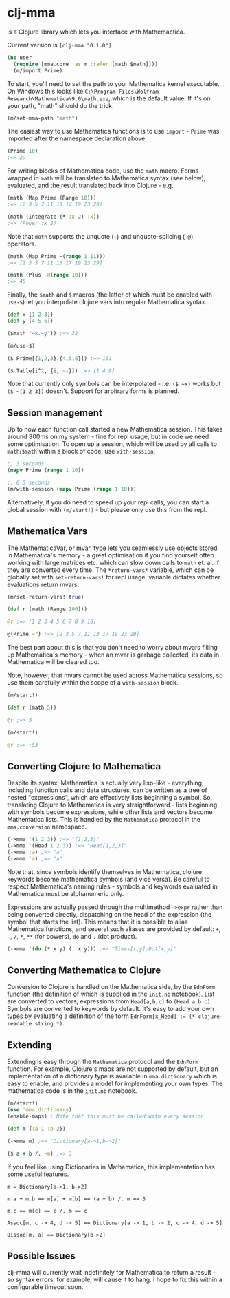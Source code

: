 # clj-mma

is a Clojure library which lets you interface with Mathemactica.

Current version is `[clj-mma "0.1.0"]`

```clj
(ns user
  (require [mma.core :as m :refer [math $math]]))
  (m/import Prime)
```

To start, you'll need to set the path to your Mathematica kernel executable. On Windows this looks like `C:\Program Files\Wolfram Research\Mathematica\9.0\math.exe`, which is the default value. If it's on your path, "math" should do the trick.

```clj
(m/set-mma-path "math")
```

The easiest way to use Mathematica functions is to use `import` - `Prime` was imported after the namespace declaration above.

```clj
(Prime 10)
;=> 29
```

For writing blocks of Mathematica code, use the `math` macro. Forms wrapped in `math` will be translated to Mathematica syntax (see below), evaluated, and the result translated back into Clojure - e.g.

```clj
(math (Map Prime (Range 10)))
;=> [2 3 5 7 11 13 17 19 23 29]

(math (Integrate (* :x 2) :x))
;=> (Power :x 2)
```

Note that `math` supports the unquote (`~`) and unquote-splicing (`~@`) operators.

```clj
(math (Map Prime ~(range 1 11)))
;=> [2 3 5 7 11 13 17 19 23 29]

(math (Plus ~@(range 10)))
;=> 45
```

Finally, the `$math` and `$` macros (the latter of which must be enabled with `use-$`) let you interpolate clojure vars into regular Mathematica syntax.

```clj
(def x [1 2 3])
(def y [4 5 6])

($math "~x.~y")) ;=> 32

(m/use-$)

($ Prime[{1,2,3}.{4,5,6}]) ;=> 131

($ Table[i^2, {i, ~x}]) ;=> [1 4 9]
```

Note that currently only symbols can be interpolated - i.e. `($ ~x)` works but `($ ~[1 2 3])` doesn't. Support for arbitrary forms is planned.

## Session management

Up to now each function call started a new Mathematica session. This takes around 300ms on my system - fine for repl usage, but in code we need some optimisation. To open up a session, which will be used by all calls to `math`/`$math` within a block of code, use `with-session`.

```clj
;; 3 seconds
(mapv Prime (range 1 10))

;; 0.3 seconds
(m/with-session (mapv Prime (range 1 10)))
```

Alternatively, if you do need to speed up your repl calls, you can start a global session with `(m/start!)` - but please only use this from the repl.

## Mathematica Vars

The MathematicaVar, or mvar, type lets you seamlessly use objects stored in Mathematica's memory - a great optimisation if you find yourself often working with large matrices etc. which can slow down calls to `math` et. al. if they are converted every time. The `*return-vars*` variable, which can be globally set with `set-return-vars!` for repl usage, variable dictates whether evaluations return mvars.

```clj
(m/set-return-vars! true)

(def r (math (Range 100)))

@r ;=> [1 2 3 4 5 6 7 8 9 10]

@(Prime ~r) ;=> [2 3 5 7 11 13 17 19 23 29]
```

The best part about this is that you don't need to worry about mvars filling up Mathematica's memory - when an mvar is garbage collected, its data in Mathematica will be cleared too.

Note, however, that mvars cannot be used across Mathematica sessions, so use them carefully within the scope of a `with-session` block.

```clj
(m/start!)

(def r (math 5))

@r ;=> 5

(m/start!)

@r ;=> :$3

```

## Converting Clojure to Mathematica

Despite its syntax, Mathematica is actually very lisp-like - everything, including function calls and data structures, can be written as a tree of nested "expressions", which are effectively lists beginning a symbol. So, translating Clojure to Mathematica is very straightforward - lists beginning with symbols become expressions, while other lists and vectors become Mathematica lists. This is handled by the `Mathematica` protocol in the `mma.conversion` namespace.

```clj
(->mma '(1 2 3)) ;=> "{1,2,3}"
(->mma '(Head 1 2 3)) ;=> "Head[1,2,3]"
(->mma :a) ;=> "a"
(->mma 'a) ;=> "a"
```

Note that, since symbols identify themselves in Mathematica, clojure keywords become mathematica symbols (and vice versa). Be careful to respect Mathematica's naming rules - symbols and keywords evaluated in Mathematica must be alphanumeric only.

Expressions are actually passed through the multimethod `->expr` rather than being converted directly, dispatching on the head of the expression (the symbol that starts the list). This means that it is possible to alias Mathematica functions, and several such aliases are provided by default: `+`, `-`, `/`, `*`, `**` (for powers), `do` and `.` (dot product).

```clj
(->mma '(do (* x y) (. x y))) ;=> "Times[x,y];Dot[x,y]"
```

## Converting Mathematica to Clojure

Conversion to Clojure is handled on the Mathematica side, by the `EdnForm` function (the definition of which is supplied in the `init.nb` notebook). List are converted to vectors, expressions from `Head[a,b,c]` to `(Head a b c)`. Symbols are converted to keywords by default. It's easy to add your own types by evaluating a definition of the form `EdnForm[x_Head] := (* clojure-readable string *)`.

## Extending

Extending is easy through the `Mathematica` protocol and the `EdnForm` function. For example, Clojure's maps are not supported by default, but an implementation of a dictionary type is available in `mma.dictionary` which is easy to enable, and provides a model for implementing your own types. The mathematica code is in the `init.nb` notebook.

```clj
(m/start!)
(use 'mma.dictionary)
(enable-maps) ; Note that this must be called with every session

(def m {:a 1 :b 2})

(->mma m) ;=> "Dictionary[a->1,b->2]"

($ a + b /. ~m) ;=> 3
```
If you feel like using Dictionaries in Mathematica, this implementation has some useful features.

```
m = Dictionary[a->1, b->2]

m.a + m.b == m[a] + m[b] == (a + b) /. m == 3

m.c == m[c] == c /. m == c

Assoc[m, c -> 4, d -> 5] == Dictionary[a -> 1, b -> 2, c -> 4, d -> 5]

Dissoc[m, a] == Dictionary[b->2]
```

## Possible Issues

clj-mma will currently wait indefinitely for Mathematica to return a result - so syntax errors, for example, will cause it to hang. I hope to fix this within a configurable timeout soon.
